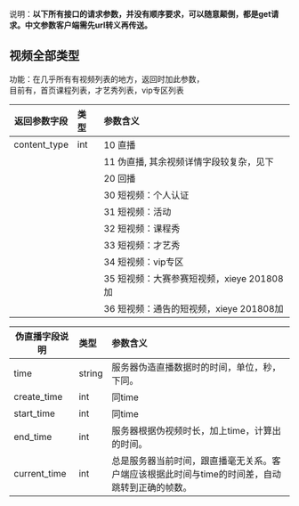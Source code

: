 说明：**以下所有接口的请求参数，并没有顺序要求，可以随意颠倒，都是get请求。中文参数客户端需先url转义再传送。**


## 视频全部类型

功能：在几乎所有有视频列表的地方，返回时加此参数，    
目前有，首页课程列表，才艺秀列表，vip专区列表  


| 返回参数字段        | 类型 |参数含义  |
| -------- |:---|:------|
|content_type        |int |  10 直播|
|        | |  11 伪直播, 其余视频详情字段较复杂，见下|
|        | |  20 回播|
|        | |  30 短视频：个人认证|
|        | |  31 短视频：活动|
|        | |  32 短视频：课程秀|
|        | |  33 短视频：才艺秀|
|        | |  34 短视频：vip专区|
|        | |  35 短视频：大赛参赛短视频，xieye 201808加|
|        | |  36 短视频：通告的短视频，xieye 201808加|


| 伪直播字段说明        | 类型 |参数含义  |
| -------- |:---|:------|
| time |string | 服务器伪造直播数据时的时间，单位，秒，下同。 |
| create_time |int | 同time|
| start_time |int | 同time |
| end_time |int | 服务器根据伪视频时长，加上time，计算出的时间。 |
| current_time |int | 总是服务器当前时间，跟直播毫无关系。客户端应该根据此时间与time的时间差，自动跳转到正确的帧数。|














